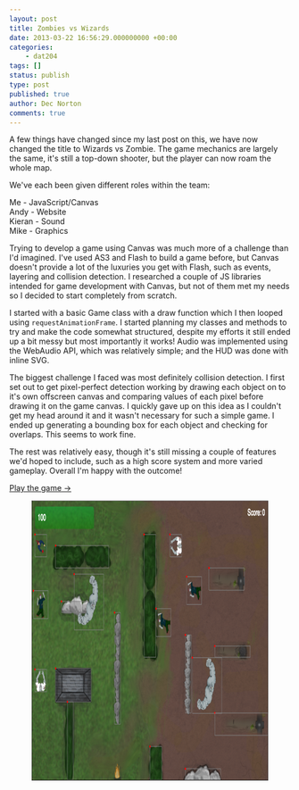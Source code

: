 ```yaml
---
layout: post
title: Zombies vs Wizards
date: 2013-03-22 16:56:29.000000000 +00:00
categories:
    - dat204
tags: []
status: publish
type: post
published: true
author: Dec Norton
comments: true
---
```


<p>A few things have changed since my last post on this, we have now changed the title to Wizards vs Zombie. The game mechanics are largely the same, it's still a top-down shooter, but the player can now roam the whole map.</p>
<!--more-->
<p>We've each been given different roles within the team:</p>
<p>Me - JavaScript/Canvas<br>
Andy - Website<br>
Kieran - Sound<br>
Mike - Graphics</p>
<p>Trying to develop a game using Canvas was much more of a challenge than I'd imagined. I've used AS3 and Flash to build a game before, but Canvas doesn't provide a lot of the luxuries you get with Flash, such as events, layering and collision detection. I researched a couple of JS libraries intended for game development with Canvas, but not of them met my needs so I decided to start completely from scratch.</p>
<p>I started with a basic Game class with a draw function which I then looped using <code>requestAnimationFrame</code>. I started planning my classes and methods to try and make the code somewhat structured, despite my efforts it still ended up a bit messy but most importantly it works! Audio was implemented using the WebAudio API, which was relatively simple; and the HUD was done with inline SVG.</p>
<p>The biggest challenge I faced was most definitely collision detection. I first set out to get pixel-perfect detection working by drawing each object on to it's own offscreen canvas and comparing values of each pixel before drawing it on the game canvas. I quickly gave up on this idea as I couldn't get my head around it and it wasn't necessary for such a simple game. I ended up generating a bounding box for each object and checking for overlaps. This seems to work fine.</p>
<p>The rest was relatively easy, though it's still missing a couple of features we'd hoped to include, such as a high score system and more varied gameplay. Overall I'm happy with the outcome!</p>
<p><a href="https://game.decnorton.com/">Play the game &rarr;</a></p>
<figure>
<a href="/assets/Screen-Shot-2013-03-22-at-16.55.51.png"><img src="/assets/Screen-Shot-2013-03-22-at-16.55.51.png" alt="Game with bounding boxes shown" width="802" height="502" class="alignnone size-full wp-image-453" /></a><br>
</figure>
